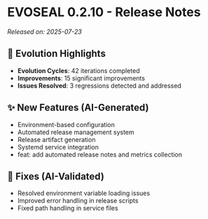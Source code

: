 # EVOSEAL 0.2.10 - Release Notes

*Released on: 2025-07-23*

## 🚀 Evolution Highlights

- **Evolution Cycles**: 42 iterations completed
- **Improvements**: 15 significant improvements
- **Issues Resolved**: 3 regressions detected and addressed

## ✨ New Features (AI-Generated)
- Environment-based configuration
- Automated release management system
- Release artifact generation
- Systemd service integration
- feat: add automated release notes and metrics collection

## 🐛 Fixes (AI-Validated)
- Resolved environment variable loading issues
- Improved error handling in release scripts
- Fixed path handling in service files
